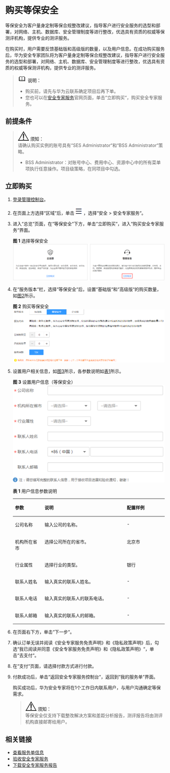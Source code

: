 # 购买等保安全<a name="ses_01_0081"></a>

等保安全为客户量身定制等保合规整改建议，指导客户进行安全服务的选型和部署，对网络、主机、数据库、安全管理制度等进行整改，优选具有资质的权威等保测评机构，提供专业的测评服务。

在购买时，用户需要反馈基础版和高级版的数量，以及用户信息。在成功购买服务后，华为安全专家团队将为客户量身定制等保合规整改建议，指导客户进行安全服务的选型和部署，对网络、主机、数据库、安全管理制度等进行整改，优选具有资质的权威等保测评机构，提供专业的测评服务。

>![](public_sys-resources/icon-note.gif) **说明：**   
>-   购买前，请先与华为云联系确定项目后再下单。  
>-   您也可以在[安全专家服务](https://www.huaweicloud.com/product/ses.html)官网页面，单击“立即购买“，购买安全专家服务。  

## 前提条件<a name="zh-cn_topic_0115570354_section1741118183317"></a>

>![](public_sys-resources/icon-notice.gif) **须知：**   
>请确认购买实例的账号具有“SES Administrator“和“BSS Administrator“策略。  
>-   BSS Administrator：对账号中心、费用中心、资源中心中的所有菜单项执行任意操作。项目级策略，在同项目中勾选。  

## 立即购买<a name="zh-cn_topic_0115570354_section1933417191455"></a>

1.  [登录管理控制台](https://console.huaweicloud.com)。
2.  在页面上方选择“区域“后，单击![](figures/icon-服务列表小图标.png)，选择“安全  \>  安全专家服务“。
3.  进入“总览“页面，在“等保安全“下方，单击“立即购买“，进入“购买安全专家服务“界面。

    **图 1**  选择等保安全<a name="zh-cn_topic_0115570354_fig5504243315241"></a>  
    ![](figures/选择等保安全.png "选择等保安全")

4.  在“服务版本“栏，选择“等保安全“后，设置“基础版“和“高级版“的购买数量，如[图2](#zh-cn_topic_0115570354_fig462214533513)所示。

    **图 2**  购买等保安全<a name="zh-cn_topic_0115570354_fig462214533513"></a>  
    ![](figures/购买等保安全.png "购买等保安全")

5.  设置用户相关信息，如[图3](#zh-cn_topic_0115570354_fig1749620362443)所示，各参数说明如[表1](#table1915312284575)所示。

    **图 3**  设置用户信息（等保安全）<a name="zh-cn_topic_0115570354_fig1749620362443"></a>  
    ![](figures/设置用户信息（等保安全）.png "设置用户信息（等保安全）")

    **表 1**  用户信息参数说明

    <a name="table1915312284575"></a>
    <table><thead align="left"><tr id="row12160142855710"><th class="cellrowborder" valign="top" width="19.470000000000002%" id="mcps1.2.4.1.1"><p id="p5160128115714"><a name="p5160128115714"></a><a name="p5160128115714"></a>参数</p>
    </th>
    <th class="cellrowborder" valign="top" width="54.11%" id="mcps1.2.4.1.2"><p id="p11160928145717"><a name="p11160928145717"></a><a name="p11160928145717"></a>说明</p>
    </th>
    <th class="cellrowborder" valign="top" width="26.419999999999998%" id="mcps1.2.4.1.3"><p id="p11611428135717"><a name="p11611428135717"></a><a name="p11611428135717"></a>配置样例</p>
    </th>
    </tr>
    </thead>
    <tbody><tr id="row87301857151416"><td class="cellrowborder" valign="top" width="19.470000000000002%" headers="mcps1.2.4.1.1 "><p id="p473145720149"><a name="p473145720149"></a><a name="p473145720149"></a>公司名称</p>
    </td>
    <td class="cellrowborder" valign="top" width="54.11%" headers="mcps1.2.4.1.2 "><p id="p18731115718148"><a name="p18731115718148"></a><a name="p18731115718148"></a>输入公司的名称。</p>
    </td>
    <td class="cellrowborder" valign="top" width="26.419999999999998%" headers="mcps1.2.4.1.3 "><p id="p19731185761410"><a name="p19731185761410"></a><a name="p19731185761410"></a>-</p>
    </td>
    </tr>
    <tr id="row153818311151"><td class="cellrowborder" valign="top" width="19.470000000000002%" headers="mcps1.2.4.1.1 "><p id="p143813318155"><a name="p143813318155"></a><a name="p143813318155"></a>机构所在省市</p>
    </td>
    <td class="cellrowborder" valign="top" width="54.11%" headers="mcps1.2.4.1.2 "><p id="p5381143161512"><a name="p5381143161512"></a><a name="p5381143161512"></a>选择公司所在的省市。</p>
    </td>
    <td class="cellrowborder" valign="top" width="26.419999999999998%" headers="mcps1.2.4.1.3 "><p id="p73811731171511"><a name="p73811731171511"></a><a name="p73811731171511"></a>北京市</p>
    </td>
    </tr>
    <tr id="row66311448171517"><td class="cellrowborder" valign="top" width="19.470000000000002%" headers="mcps1.2.4.1.1 "><p id="p1463184816156"><a name="p1463184816156"></a><a name="p1463184816156"></a>行业属性</p>
    </td>
    <td class="cellrowborder" valign="top" width="54.11%" headers="mcps1.2.4.1.2 "><p id="p163112488152"><a name="p163112488152"></a><a name="p163112488152"></a>选择行业的类型。</p>
    </td>
    <td class="cellrowborder" valign="top" width="26.419999999999998%" headers="mcps1.2.4.1.3 "><p id="p19631164819157"><a name="p19631164819157"></a><a name="p19631164819157"></a>银行</p>
    </td>
    </tr>
    <tr id="row18439204191613"><td class="cellrowborder" valign="top" width="19.470000000000002%" headers="mcps1.2.4.1.1 "><p id="p243994141616"><a name="p243994141616"></a><a name="p243994141616"></a>联系人姓名</p>
    </td>
    <td class="cellrowborder" valign="top" width="54.11%" headers="mcps1.2.4.1.2 "><p id="p0439124171616"><a name="p0439124171616"></a><a name="p0439124171616"></a>输入真实的联系人姓名。</p>
    </td>
    <td class="cellrowborder" valign="top" width="26.419999999999998%" headers="mcps1.2.4.1.3 "><p id="p164391146169"><a name="p164391146169"></a><a name="p164391146169"></a>-</p>
    </td>
    </tr>
    <tr id="row155961137122513"><td class="cellrowborder" valign="top" width="19.470000000000002%" headers="mcps1.2.4.1.1 "><p id="p15961737182518"><a name="p15961737182518"></a><a name="p15961737182518"></a>联系人电话</p>
    </td>
    <td class="cellrowborder" valign="top" width="54.11%" headers="mcps1.2.4.1.2 "><p id="p175961837162518"><a name="p175961837162518"></a><a name="p175961837162518"></a>输入真实的联系人的联系电话。</p>
    </td>
    <td class="cellrowborder" valign="top" width="26.419999999999998%" headers="mcps1.2.4.1.3 "><p id="p1559617375257"><a name="p1559617375257"></a><a name="p1559617375257"></a>-</p>
    </td>
    </tr>
    <tr id="row17882145117427"><td class="cellrowborder" valign="top" width="19.470000000000002%" headers="mcps1.2.4.1.1 "><p id="p1288315517420"><a name="p1288315517420"></a><a name="p1288315517420"></a>联系人邮箱</p>
    </td>
    <td class="cellrowborder" valign="top" width="54.11%" headers="mcps1.2.4.1.2 "><p id="p78832516424"><a name="p78832516424"></a><a name="p78832516424"></a>输入真实的联系人的邮箱。</p>
    </td>
    <td class="cellrowborder" valign="top" width="26.419999999999998%" headers="mcps1.2.4.1.3 "><p id="p288395174211"><a name="p288395174211"></a><a name="p288395174211"></a>-</p>
    </td>
    </tr>
    </tbody>
    </table>

6.  在页面右下方，单击“下一步“。
7.  确认订单无误并阅读《安全专家服务免责声明》和《隐私政策声明》后，勾选“我已阅读并同意《安全专家服务免责声明》和《隐私政策声明》“，单击“去支付“。
8.  在“支付“页面，请选择付款方式进行付款。
9.  付款成功后，单击“返回安全专家服务控制台“，返回到“我的服务单“界面。

    购买成功后，华为安全专家将在1个工作日内联系用户，与用户沟通确定等保需求。

    >![](public_sys-resources/icon-notice.gif) **须知：**   
    >等保安全仅支持下载整改解决方案和差距分析报告，测评报告将由测评机构直接邮寄给用户。  


## 相关链接<a name="section623617517565"></a>

-   [查看服务单信息](查看服务单信息.md)
-   [验收安全专家服务](验收安全专家服务.md)
-   [下载安全专家服务报告](下载安全专家服务报告.md)

